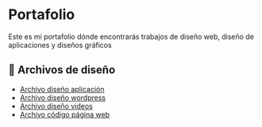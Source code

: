 # Portafolio
Este es mi portafolio dónde encontrarás trabajos de diseño web, diseño de aplicaciones y diseños gráficos

## 📂 Archivos de diseño
- [Archivo diseño aplicación](https://github.com/Fromero1898/Portafolio/releases/tag/v1.0)
- [Archivo diseño wordpress](https://github.com/Fromero1898/Portafolio/releases/tag/wordpress)
- [Archivo diseño videos](https://github.com/Fromero1898/Portafolio/releases/tag/videos)
- [Archivo código página web](https://github.com/Fromero1898/Portafolio/releases/tag/pagina)
